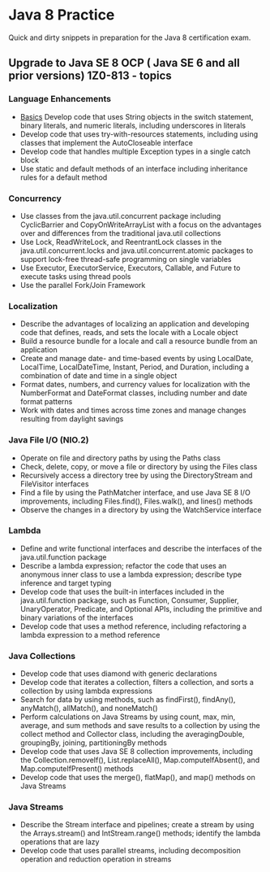 # Java 8 Practice

Quick and dirty snippets in preparation for the Java 8 certification exam.

## Upgrade to Java SE 8 OCP ( Java SE 6 and all prior versions) 1Z0-813 - topics


### Language Enhancements

- [Basics](src/main/java/io/r2/j8p/t1_language/Basics.java) Develop code that uses String objects in the switch statement, binary literals, and numeric literals, including underscores in literals
- Develop code that uses try-with-resources statements, including using classes that implement the AutoCloseable interface
- Develop code that handles multiple Exception types in a single catch block
- Use static and default methods of an interface including inheritance rules for a default method

### Concurrency

- Use classes from the java.util.concurrent package including CyclicBarrier and CopyOnWriteArrayList with a focus on the advantages over and differences from the traditional java.util collections 
- Use Lock, ReadWriteLock, and ReentrantLock classes in the java.util.concurrent.locks and java.util.concurrent.atomic packages to support lock-free thread-safe programming on single variables
- Use Executor, ExecutorService, Executors, Callable, and Future to execute tasks using thread pools
- Use the parallel Fork/Join Framework

### Localization

- Describe the advantages of localizing an application and developing code that defines, reads, and sets the locale with a Locale object
- Build a resource bundle for a locale and call a resource bundle from an application
- Create and manage date- and time-based events by using LocalDate, LocalTime, LocalDateTime, Instant, Period, and Duration, including a combination of date and time in a single object
- Format dates, numbers, and currency values for localization with the NumberFormat and DateFormat classes, including number and date format patterns
- Work with dates and times across time zones and manage changes resulting from daylight savings

### Java File I/O (NIO.2)

- Operate on file and directory paths by using the Paths class
- Check, delete, copy, or move a file or directory by using the Files class 
- Recursively access a directory tree by using the DirectoryStream and FileVisitor interfaces
- Find a file by using the PathMatcher interface, and use Java SE 8 I/O improvements, including Files.find(), Files.walk(), and lines() methods
- Observe the changes in a directory by using the WatchService interface

### Lambda

- Define and write functional interfaces and describe the interfaces of the java.util.function package
- Describe a lambda expression; refactor the code that uses an anonymous inner class to use a lambda expression; describe type inference and target typing
- Develop code that uses the built-in interfaces included in the java.util.function package, such as Function, Consumer, Supplier, UnaryOperator, Predicate, and Optional APIs, including the primitive and binary variations of the interfaces
- Develop code that uses a method reference, including refactoring a lambda expression to a method reference

### Java Collections

- Develop code that uses diamond with generic declarations
- Develop code that iterates a collection, filters a collection, and sorts a collection by using lambda expressions
- Search for data by using methods, such as findFirst(), findAny(), anyMatch(), allMatch(), and noneMatch()
- Perform calculations on Java Streams by using count, max, min, average, and sum methods and save results to a collection by using the collect method and Collector class, including the averagingDouble, groupingBy, joining, partitioningBy methods
- Develop code that uses Java SE 8 collection improvements, including the Collection.removeIf(), List.replaceAll(), Map.computeIfAbsent(), and Map.computeIfPresent() methods
- Develop  code that uses the merge(), flatMap(), and map() methods on Java Streams

### Java Streams

- Describe the Stream interface and pipelines; create a stream by using the Arrays.stream() and  IntStream.range() methods; identify the lambda operations that are lazy
- Develop code that uses parallel streams, including decomposition operation and reduction operation in streams
 
